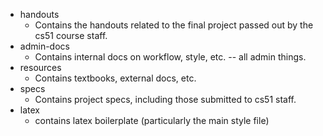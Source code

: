 * handouts
  * Contains the handouts related to the final project passed out by the cs51
    course staff.
* admin-docs
  * Contains internal docs on workflow, style, etc. -- all admin things.
* resources
  * Contains textbooks, external docs, etc.
* specs
  * Contains project specs, including those submitted to cs51 staff.
* latex
  * contains latex boilerplate (particularly the main style file)
